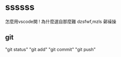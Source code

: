 # ssssss
怎麼用vscode開 
!
為什麼選自那麼難
dzsfwf,mzls
鄵襙操
## git 
"git status"
"git add"
"git commit"
"git push"